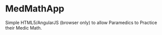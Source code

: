 # MedMathApp
Simple HTML5/AngularJS (browser only) to allow Paramedics to Practice their Medic Math.
